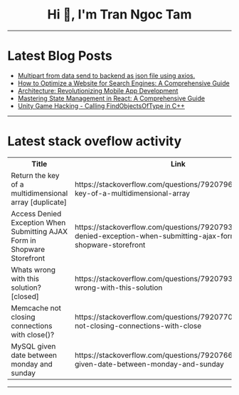 <h1 align="center">Hi 👋, I'm Tran Ngoc Tam</h1>

---

# Latest Blog Posts 
<!-- BLOG-POST-LIST:START -->
- [Multipart from data send to backend as json file using axios.](https://dev.to/khalid7487/multipart-from-data-send-to-backend-as-json-file-using-axios-5a1d)
- [How to Optimize a Website for Search Engines: A Comprehensive Guide](https://dev.to/jeferson0993/how-to-optimize-a-website-for-search-engines-a-comprehensive-guide-23op)
- [Architecture: Revolutionizing Mobile App Development](https://dev.to/akram6t/architecture-revolutionizing-mobile-app-development-1clg)
- [Mastering State Management in React: A Comprehensive Guide](https://dev.to/gladiatorsbattle/mastering-state-management-in-react-a-comprehensive-guide-2f78)
- [Unity Game Hacking - Calling FindObjectsOfType in C++](https://dev.to/xsip/unity-game-hacking-calling-findobjectsoftype-in-c-1bjp)
<!-- BLOG-POST-LIST:END -->

---

# Latest stack oveflow activity
<table>
  <tr><th>Title</th><th>Link</th></tr>
  <!-- STACKOVERFLOW:START --><tr><td>Return the key of a multidimensional array [duplicate]</td><td>https://stackoverflow.com/questions/79207961/return-the-key-of-a-multidimensional-array</td></tr><tr><td>Access Denied Exception When Submitting AJAX Form in Shopware Storefront</td><td>https://stackoverflow.com/questions/79207933/access-denied-exception-when-submitting-ajax-form-in-shopware-storefront</td></tr><tr><td>Whats wrong with this solution? [closed]</td><td>https://stackoverflow.com/questions/79207932/whats-wrong-with-this-solution</td></tr><tr><td>Memcache not closing connections with close&lpar;&rpar;?</td><td>https://stackoverflow.com/questions/79207701/memcache-not-closing-connections-with-close</td></tr><tr><td>MySQL given date between monday and sunday</td><td>https://stackoverflow.com/questions/79207669/mysql-given-date-between-monday-and-sunday</td></tr><!-- STACKOVERFLOW:END -->
</table>

---


